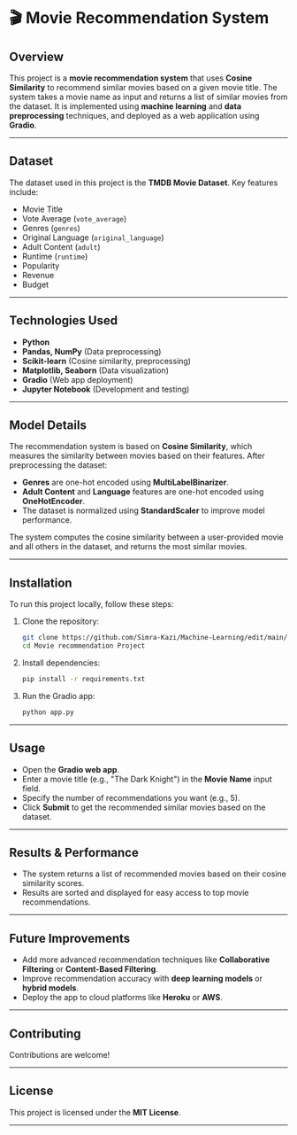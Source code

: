 # 🎬  Movie Recommendation System

## Overview

This project is a **movie recommendation system** that uses **Cosine Similarity** to recommend similar movies based on a given movie title. The system takes a movie name as input and returns a list of similar movies from the dataset. It is implemented using **machine learning** and **data preprocessing** techniques, and deployed as a web application using **Gradio**.

---

## Dataset

The dataset used in this project is the **TMDB Movie Dataset**. Key features include:

* Movie Title
* Vote Average (`vote_average`)
* Genres (`genres`)
* Original Language (`original_language`)
* Adult Content (`adult`)
* Runtime (`runtime`)
* Popularity
* Revenue
* Budget

---

## Technologies Used

* **Python**
* **Pandas, NumPy** (Data preprocessing)
* **Scikit-learn** (Cosine similarity, preprocessing)
* **Matplotlib, Seaborn** (Data visualization)
* **Gradio** (Web app deployment)
* **Jupyter Notebook** (Development and testing)

---

## Model Details

The recommendation system is based on **Cosine Similarity**, which measures the similarity between movies based on their features. After preprocessing the dataset:

* **Genres** are one-hot encoded using **MultiLabelBinarizer**.
* **Adult Content** and **Language** features are one-hot encoded using **OneHotEncoder**.
* The dataset is normalized using **StandardScaler** to improve model performance.

The system computes the cosine similarity between a user-provided movie and all others in the dataset, and returns the most similar movies.

---

## Installation

To run this project locally, follow these steps:

1. Clone the repository:

   ```bash
   git clone https://github.com/Simra-Kazi/Machine-Learning/edit/main/Movies%20recommendation%20Project
   cd Movie recommendation Project
   ```

2. Install dependencies:

   ```bash
   pip install -r requirements.txt
   ```

3. Run the Gradio app:

   ```bash
   python app.py
   ```

---

## Usage

* Open the **Gradio web app**.
* Enter a movie title (e.g., "The Dark Knight") in the **Movie Name** input field.
* Specify the number of recommendations you want (e.g., 5).
* Click **Submit** to get the recommended similar movies based on the dataset.

---

## Results & Performance

* The system returns a list of recommended movies based on their cosine similarity scores.
* Results are sorted and displayed for easy access to top movie recommendations.

---

## Future Improvements

* Add more advanced recommendation techniques like **Collaborative Filtering** or **Content-Based Filtering**.
* Improve recommendation accuracy with **deep learning models** or **hybrid models**.
* Deploy the app to cloud platforms like **Heroku** or **AWS**.

---

## Contributing

Contributions are welcome! 

---

## License

This project is licensed under the **MIT License**.

---


